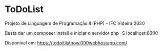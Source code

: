 # ToDoList

Projeto de Linguagem de Programação ll (PHP) - IFC Videira,2020


Basta dar um composer install e iniciar o servidor php -S localhost:8000


Disponivel em: https://todoitlistnow.000webhostapp.com/
